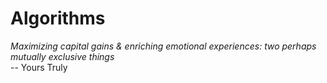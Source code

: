 # Algorithms
*Maximizing capital gains & enriching emotional experiences: two perhaps mutually exclusive things*              
-- Yours Truly
